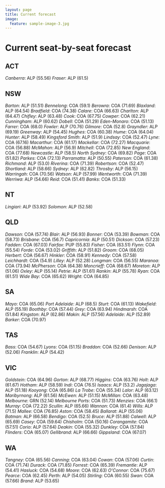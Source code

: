 ```yaml
---
layout: page
title: Current forecast
image:
  feature: sample-image-3.jpg
---
```


# Current seat-by-seat forecast

## ACT
*Canberra*: ALP (55.56) 
*Fraser*: ALP (61.5) 
## NSW
*Barton*: ALP (51.51) 
*Bennelong*: COA (59.1) 
*Berowra*: COA (71.69) 
*Blaxland*: ALP (64.54) 
*Bradfield*: COA (74.38) 
*Calare*: COA (66.63) 
*Charlton*: ALP (64.47) 
*Chifley*: ALP (63.48) 
*Cook*: COA (67.75) 
*Cowper*: COA (62.21) 
*Cunningham*: ALP (60.62) 
*Dobell*: COA (51.29) 
*Eden-Monaro*: COA (51.13) 
*Farrer*: COA (68.0) 
*Fowler*: ALP (70.76) 
*Gilmore*: COA (52.8) 
*Grayndler*: ALP (69.19) 
*Greenway*: ALP (54.45) 
*Hughes*: COA (60.38) 
*Hume*: COA (64.04) 
*Hunter*: ALP (58.49) 
*Kingsford Smith*: ALP (51.9) 
*Lindsay*: COA (52.47) 
*Lyne*: COA (67.16) 
*Macarthur*: COA (61.17) 
*Mackellar*: COA (72.27) 
*Macquarie*: COA (56.88) 
*McMahon*: ALP (56.9) 
*Mitchell*: COA (72.85) 
*New England*: COA (77.68) 
*Newcastle*: ALP (58.5) 
*North Sydney*: COA (69.82) 
*Page*: COA (51.82) 
*Parkes*: COA (72.13) 
*Parramatta*: ALP (50.55) 
*Paterson*: COA (61.38) 
*Richmond*: ALP (53.0) 
*Riverina*: COA (71.39) 
*Robertson*: COA (52.47) 
*Shortland*: ALP (58.66) 
*Sydney*: ALP (62.82) 
*Throsby*: ALP (56.15) 
*Warringah*: COA (70.56) 
*Watson*: ALP (57.99) 
*Wentworth*: COA (71.39) 
*Werriwa*: ALP (54.66) 
*Reid*: COA (51.41) 
*Banks*: COA (51.33) 
## NT
*Lingiari*: ALP (53.92) 
*Solomon*: ALP (52.58) 
## QLD
*Dawson*: COA (57.74) 
*Blair*: ALP (56.93) 
*Bonner*: COA (53.39) 
*Bowman*: COA (58.73) 
*Brisbane*: COA (56.7) 
*Capricornia*: ALP (50.51) 
*Dickson*: COA (57.23) 
*Fadden*: COA (67.03) 
*Fairfax*: PUP (55.83) 
*Fisher*: COA (63.51) 
*Flynn*: COA (55.54) 
*Forde*: COA (53.02) 
*Griffith*: ALP (51.82) 
*Groom*: COA (68.05) 
*Herbert*: COA (56.67) 
*Hinkler*: COA (58.91) 
*Kennedy*: COA (57.58) 
*Leichhardt*: COA (54.9) 
*Lilley*: ALP (52.28) 
*Longman*: COA (56.55) 
*Maranoa*: COA (73.94) 
*McPherson*: COA (64.38) 
*Moncrieff*: COA (68.67) 
*Moreton*: ALP (51.06) 
*Oxley*: ALP (55.14) 
*Petrie*: ALP (51.61) 
*Rankin*: ALP (55.78) 
*Ryan*: COA (61.51) 
*Wide Bay*: COA (65.62) 
*Wright*: COA (64.85) 
## SA
*Mayo*: COA (65.06) 
*Port Adelaide*: ALP (68.5) 
*Sturt*: COA (61.13) 
*Wakefield*: ALP (55.19) 
*Boothby*: COA (57.44) 
*Grey*: COA (63.94) 
*Hindmarsh*: COA (51.84) 
*Kingston*: ALP (62.86) 
*Makin*: ALP (57.56) 
*Adelaide*: ALP (52.89) 
*Barker*: COA (70.97) 
## TAS
*Bass*: COA (54.67) 
*Lyons*: COA (51.15) 
*Braddon*: COA (52.66) 
*Denison*: ALP (52.06) 
*Franklin*: ALP (54.42) 
## VIC
*Goldstein*: COA (64.96) 
*Gorton*: ALP (68.77) 
*Higgins*: COA (63.76) 
*Holt*: ALP (61.67) 
*Hotham*: ALP (58.59) 
*Indi*: COA (76.5) 
*Isaacs*: ALP (53.2) 
*Jagajaga*: ALP (51.18) 
*Kooyong*: COA (65.86) 
*La Trobe*: COA (55.34) 
*Lalor*: ALP (63.12) 
*Maribyrnong*: ALP (61.56) 
*McEwen*: ALP (51.15) 
*McMillan*: COA (63.48) 
*Melbourne*: GRN (52.14) 
*Melbourne Ports*: COA (51.73) 
*Menzies*: COA (66.1) 
*Murray*: COA (72.22) 
*Scullin*: ALP (65.66) 
*Wannon*: COA (61.4) 
*Wills*: ALP (71.5) 
*Mallee*: COA (76.85) 
*Aston*: COA (58.45) 
*Ballarat*: ALP (55.06) 
*Batman*: ALP (66.58) 
*Bendigo*: COA (52.5) 
*Bruce*: ALP (51.88) 
*Calwell*: ALP (65.69) 
*Casey*: COA (59.64) 
*Chisholm*: COA (50.16) 
*Corangamite*: COA (57.51) 
*Corio*: ALP (57.64) 
*Deakin*: COA (55.32) 
*Dunkley*: COA (57.84) 
*Flinders*: COA (65.07) 
*Gellibrand*: ALP (66.66) 
*Gippsland*: COA (67.07) 
## WA
*Tangney*: COA (65.56) 
*Canning*: COA (63.04) 
*Cowan*: COA (57.06) 
*Curtin*: COA (71.74) 
*Durack*: COA (71.85) 
*Forrest*: COA (65.39) 
*Fremantle*: ALP (54.41) 
*Hasluck*: COA (54.68) 
*Moore*: COA (62.63) 
*O'Connor*: COA (75.67) 
*Pearce*: COA (62.45) 
*Perth*: ALP (54.05) 
*Stirling*: COA (60.55) 
*Swan*: COA (57.66) 
*Brand*: ALP (53.65) 

